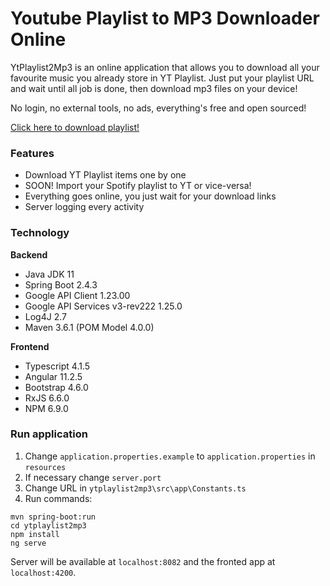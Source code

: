# Youtube Playlist to MP3 Downloader Online

YtPlaylist2Mp3 is an online application that allows you to download all your favourite music you already store in YT Playlist.
Just put your playlist URL and wait until all job is done, then download mp3 files on your device!

No login, no external tools, no ads, everything's free and open sourced!

[Click here to download playlist!](# "add link here")

### Features
- Download YT Playlist items one by one
- SOON! Import your Spotify playlist to YT or vice-versa!
- Everything goes online, you just wait for your download links
- Server logging every activity

### Technology
**Backend**
- Java JDK 11
- Spring Boot 2.4.3
- Google API Client 1.23.00
- Google API Services v3-rev222 1.25.0
- Log4J 2.7
- Maven 3.6.1 (POM Model 4.0.0)

**Frontend**
- Typescript 4.1.5
- Angular 11.2.5
- Bootstrap 4.6.0
- RxJS 6.6.0
- NPM 6.9.0

### Run application
1. Change `application.properties.example` to `application.properties` in `resources`
1. If necessary change `server.port`
1. Change URL in `ytplaylist2mp3\src\app\Constants.ts`
1. Run commands:
```
mvn spring-boot:run
cd ytplaylist2mp3
npm install
ng serve
```
Server will be available at `localhost:8082` and the fronted app at `localhost:4200`.
 
